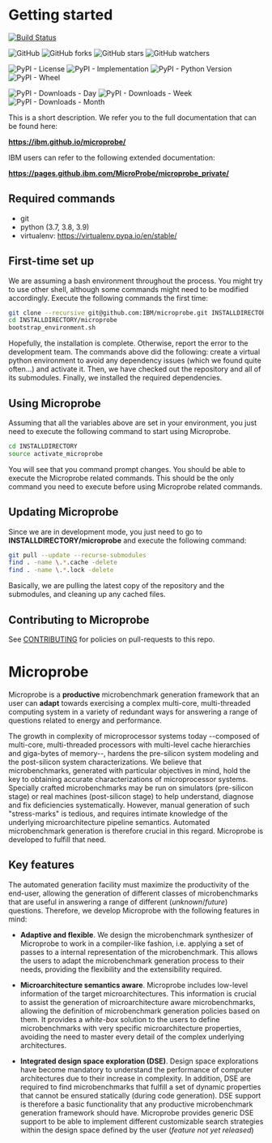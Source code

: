 Getting started
===============

[![Build Status](https://travis-ci.org/IBM/microprobe.svg?branch=master)](https://travis-ci.org/IBM/microprobe)

![GitHub](https://img.shields.io/github/license/IBM/microprobe.svg)
![GitHub forks](https://img.shields.io/github/forks/IBM/microprobe.svg?style=social)
![GitHub stars](https://img.shields.io/github/stars/IBM/microprobe.svg?style=social)
![GitHub watchers](https://img.shields.io/github/watchers/IBM/microprobe.svg?style=social)

![PyPI - License](https://img.shields.io/pypi/l/microprobe_all.svg)
![PyPI - Implementation](https://img.shields.io/pypi/implementation/microprobe_all.svg)
![PyPI - Python Version](https://img.shields.io/pypi/pyversions/microprobe_all.svg)
![PyPI - Wheel](https://img.shields.io/pypi/wheel/microprobe_all.svg)

![PyPI - Downloads - Day](https://img.shields.io/pypi/dd/microprobe_all.svg)
![PyPI - Downloads - Week](https://img.shields.io/pypi/dw/microprobe_all.svg)
![PyPI - Downloads - Month](https://img.shields.io/pypi/dm/microprobe_all.svg)

This is a short description. We refer you to the full documentation
that can be found here:

**https://ibm.github.io/microprobe/**

IBM users can refer to the following extended documentation:

**https://pages.github.ibm.com/MicroProbe/microprobe_private/**

Required commands
-----------------

* git
* python (3.7, 3.8, 3.9)
* virtualenv: https://virtualenv.pypa.io/en/stable/

First-time set up
-----------------

We are assuming a bash environment throughout the process. You might
try to use other shell, although some commands might need to be
modified accordingly. Execute the following commands the first
time:

```bash
git clone --recursive git@github.com:IBM/microprobe.git INSTALLDIRECTORY/microprobe
cd INSTALLDIRECTORY/microprobe
bootstrap_environment.sh
```

Hopefully, the installation is complete. Otherwise, report the
error to the development team. The commands above did the following:
create a virtual python environment to avoid any dependency issues
(which we found quite often...) and activate it. Then, we have
checked out the repository and all of its submodules. Finally,
we installed the required dependencies.

Using Microprobe
----------------

Assuming that all the variables above are set in your environment,
you just need to execute the following command to start using Microprobe.

```bash
cd INSTALLDIRECTORY
source activate_microprobe
```

You will see that you command prompt changes. You should be able
to execute the Microprobe related commands. This should be the only
command you need to execute before using Microprobe related commands.

Updating Microprobe
-------------------

Since we are in development mode, you just need to go to
**INSTALLDIRECTORY/microprobe** and execute the following command:

```bash
git pull --update --recurse-submodules
find . -name \.*.cache -delete
find . -name \.*.lock -delete
```

Basically, we are pulling the latest copy of the repository and the
submodules, and cleaning up any cached files.

Contributing to Microprobe
--------------------------

See [CONTRIBUTING](./CONTRIBUTING.md) for policies
on pull-requests to this repo.

Microprobe
==========

Microprobe is a **productive** microbenchmark generation framework that an user
can **adapt** towards exercising a complex multi-core, multi-threaded computing
system in a variety of redundant ways for answering a range of questions
related to energy and performance.

The growth in complexity of microprocessor systems today --composed of
multi-core, multi-threaded processors with multi-level cache hierarchies and
giga-bytes of memory--, hardens the pre-silicon system modeling and the
post-silicon system characterizations. We believe that microbenchmarks,
generated with particular objectives in mind, hold the key to obtaining
accurate characterizations of microprocessor systems. Specially crafted
microbenchmarks may be run on simulators (pre-silicon stage) or real machines
(post-silicon stage) to help understand, diagnose and fix deficiencies
systematically. However, manual generation of such "stress-marks" is tedious,
and requires intimate knowledge of the underlying microarchitecture pipeline
semantics. Automated microbenchmark generation is therefore crucial in this
regard. Microprobe is developed to fulfill that need.

Key features
------------

The automated generation facility must maximize the productivity
of the end-user, allowing the generation of different classes of
microbenchmarks that are useful in answering a range of different
(*unknown*/*future*) questions.  Therefore, we develop Microprobe with the
following features in mind:


* **Adaptive and flexible**. We design the microbenchmark
  synthesizer of Microprobe to work in a compiler-like fashion, i.e.
  applying a set of passes to a internal representation of the
  microbenchmark. This allows the users to adapt the
  microbenchmark generation process to their needs,
  providing the flexibility and the extensibility required.

* **Microarchitecture semantics aware**. Microprobe includes
  low-level information of the target microarchitectures.
  This information is crucial to assist the generation of
  microarchitecture aware microbenchmarks, allowing the definition
  of microbenchmark generation policies based on them.
  It provides a *white-box* solution to the users to define microbenchmarks
  with very specific microarchitecture properties, avoiding the need to
  master every detail of the complex underlying architectures.

* **Integrated design space exploration (DSE)**. Design space explorations
  have become mandatory to understand the performance of computer architectures
  due to their increase in complexity. In addition, DSE are required to
  find microbenchmarks that fulfill a set of dynamic properties that cannot be
  ensured statically (during code generation). DSE support is therefore a basic
  functionality that any productive microbenchmark generation framework
  should have. Microprobe provides generic DSE support to be able to implement
  different  customizable search strategies within the design space defined
  by the user (*feature not yet released*)

